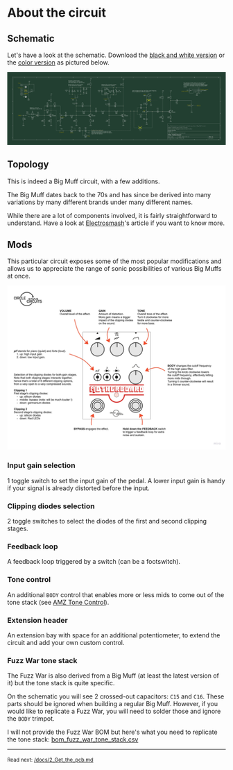 About the circuit
==========================

## Schematic

Let's have a look at the schematic. Download the [black and white version](https://github.com/Circle-Circuits/motherboard/raw/main/sources/schematic_bw_motherboard_v1.pdf) or the [color version](https://github.com/Circle-Circuits/motherboard/raw/main/sources/schematic_color_motherboard_v1.pdf) as pictured below.

[![Schematic](https://github.com/Circle-Circuits/motherboard/raw/main/sources/schematic_color_motherboard_v1.svg)](https://github.com/Circle-Circuits/motherboard/raw/main/sources/schematic_color_motherboard_v1.pdf)

## Topology

This is indeed a Big Muff circuit, with a few additions.

The Big Muff dates back to the 70s and has since be derived into many variations by many different brands under many different names. 

While there are a lot of components involved, it is fairly straightforward to understand. Have a look at [Electrosmash](https://www.electrosmash.com/big-muff-pi-analysis)'s article if you want to know more.

## Mods

This particular circuit exposes some of the most popular modifications and allows us to appreciate the range of sonic possibilities of various Big Muffs at once.

![Manual](https://github.com/Circle-Circuits/motherboard/raw/main/sources/manual_motherboard_v1.jpg)

### Input gain selection

1 toggle switch to set the input gain of the pedal. A lower input gain is handy if your signal is already distorted before the input.

### Clipping diodes selection

2 toggle switches to select the diodes of the first and second clipping stages.

### Feedback loop

A feedback loop triggered by a switch (can be a footswitch).

### Tone control

An additional `BODY` control that enables more or less mids to come out of the tone stack (see [AMZ Tone Control](https://www.muzique.com/lab/tone3.htm)).

### Extension header

An extension bay with space for an additional potentiometer, to extend the circuit and add your own custom control.

### Fuzz War tone stack

The Fuzz War is also derived from a Big Muff (at least the latest version of it) but the tone stack is quite specific. 

On the schematic you will see 2 crossed-out capacitors: `C15` and `C16`. These parts should be ignored when building a regular Big Muff. However, if you would like to replicate a Fuzz War, you will need to solder those and ignore the `BODY` trimpot.

I will not provide the Fuzz War BOM but here's what you need to replicate the tone stack: [bom_fuzz_war_tone_stack.csv](https://github.com/Circle-Circuits/motherboard/raw/main/sources/bom_fuzz_war_tone_stack.csv)

---
<small>Read next: [/docs/2_Get_the_pcb.md](/docs/2_Get_the_pcb.md)</small>